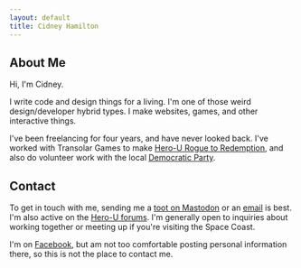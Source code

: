 ```yaml
---
layout: default
title: Cidney Hamilton
---
```


## About Me

Hi, I'm Cidney.

I write code and design things for a living. I'm one of those weird design/developer hybrid types. I make websites, games, and other interactive things.

I've been freelancing for four years, and have never looked back. I've worked with Transolar Games to make <a href="http://hero-u.net/forum/">Hero-U Rogue to Redemption</a>, and also do volunteer work with the local <a href="http://brevarddems.org">Democratic Party</a>.

## Contact

To get in touch with me, sending me a <a rel="me" href="https://mastodon.gamedev.place/@cidney">toot on Mastodon</a> or an <a class="u-email" rel="me" href="mailto:{{ site.email }}">email</a> is best. I'm also active on the <a href="http://hero-u.net/forum/">Hero-U forums</a>. I'm generally open to inquiries about working together or meeting up if you're visiting the Space Coast.

I'm on <a rel="me" href="https://www.facebook.com/cidney.hamilton">Facebook</a>, but am not too comfortable posting personal information there, so this is not the place to contact me.
